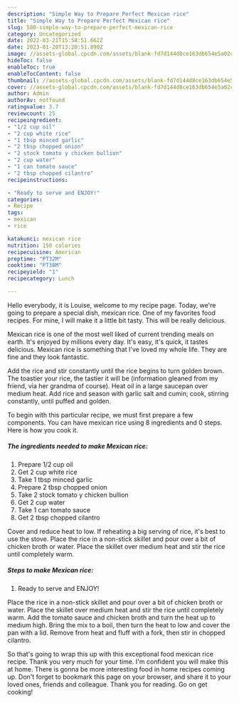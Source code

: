 ```yaml
---
description: "Simple Way to Prepare Perfect Mexican rice"
title: "Simple Way to Prepare Perfect Mexican rice"
slug: 580-simple-way-to-prepare-perfect-mexican-rice
category: Uncategorized
date: 2022-03-21T15:58:51.662Z
date: 2023-01-20T13:20:51.890Z
image: //assets-global.cpcdn.com/assets/blank-fd7d144d8ce163db654e5a02c40b08a2775adb7897d16e4062681dc7e1b2800f.png
hideToc: false
enableToc: true
enableTocContent: false
thumbnail: //assets-global.cpcdn.com/assets/blank-fd7d144d8ce163db654e5a02c40b08a2775adb7897d16e4062681dc7e1b2800f.png
cover: //assets-global.cpcdn.com/assets/blank-fd7d144d8ce163db654e5a02c40b08a2775adb7897d16e4062681dc7e1b2800f.png
author: Admin
authorAv: notfound
ratingvalue: 3.7
reviewcount: 25
recipeingredient:
- "1/2 cup oil"
- "2 cup white rice"
- "1 tbsp minced garlic"
- "2 tbsp chopped onion"
- "2 stock tomato y chicken bullion"
- "2 cup water"
- "1 can tomato sauce"
- "2 tbsp chopped cilantro"
recipeinstructions:

- "Ready to serve and ENJOY!"
categories:
- Recipe
tags:
- mexican
- rice

katakunci: mexican rice 
nutrition: 150 calories
recipecuisine: American
preptime: "PT32M"
cooktime: "PT38M"
recipeyield: "1"
recipecategory: Lunch

---
```



Hello everybody, it is Louise, welcome to my recipe page. Today, we're going to prepare a special dish, mexican rice. One of my favorites food recipes. For mine, I will make it a little bit tasty. This will be really delicious.

Mexican rice is one of the most well liked of current trending meals on earth. It's enjoyed by millions every day. It's easy, it's quick, it tastes delicious. Mexican rice is something that I've loved my whole life. They are fine and they look fantastic.

Add the rice and stir constantly until the rice begins to turn golden brown. The toastier your rice, the tastier it will be (information gleaned from my friend, via her grandma of course). Heat oil in a large saucepan over medium heat. Add rice and season with garlic salt and cumin; cook, stirring constantly, until puffed and golden.


To begin with this particular recipe, we must first prepare a few components. You can have mexican rice using 8 ingredients and 0 steps. Here is how you cook it.

<!--inarticleads1-->

##### The ingredients needed to make Mexican rice:

1. Prepare 1/2 cup oil
1. Get 2 cup white rice
1. Take 1 tbsp minced garlic
1. Prepare 2 tbsp chopped onion
1. Take 2 stock tomato y chicken bullion
1. Get 2 cup water
1. Take 1 can tomato sauce
1. Get 2 tbsp chopped cilantro


Cover and reduce heat to low. If reheating a big serving of rice, it&#39;s best to use the stove. Place the rice in a non-stick skillet and pour over a bit of chicken broth or water. Place the skillet over medium heat and stir the rice until completely warm. 

<!--inarticleads2-->

##### Steps to make Mexican rice:


1. Ready to serve and ENJOY!

Place the rice in a non-stick skillet and pour over a bit of chicken broth or water. Place the skillet over medium heat and stir the rice until completely warm. Add the tomato sauce and chicken broth and turn the heat up to medium high. Bring the mix to a boil, then turn the heat to low and cover the pan with a lid. Remove from heat and fluff with a fork, then stir in chopped cilantro. 

So that's going to wrap this up with this exceptional food mexican rice recipe. Thank you very much for your time. I'm confident you will make this at home. There is gonna be more interesting food in home recipes coming up. Don't forget to bookmark this page on your browser, and share it to your loved ones, friends and colleague. Thank you for reading. Go on get cooking!

